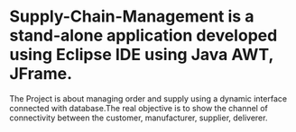 # Supply-Chain-Management is a stand-alone application developed using Eclipse IDE using Java AWT, JFrame.

The Project is about managing order and supply using a dynamic interface connected with database.The real objective is to show the channel of connectivity between the customer, manufacturer, supplier, deliverer.
